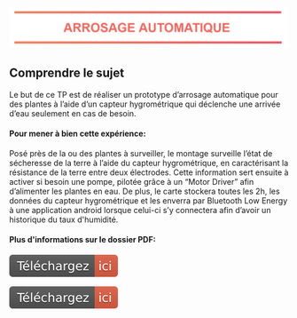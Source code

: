 <p align="center" ><img width="1102" src="arrosage.PNG"></p>

</p>


## Comprendre le sujet
Le but de ce TP est de réaliser un prototype d’arrosage automatique pour des plantes à l’aide d’un capteur hygrométrique qui déclenche une arrivée d’eau seulement en cas de besoin.

#### Pour mener à bien cette expérience:
Posé près de la ou des plantes à surveiller, le montage surveille l’état de sécheresse de la terre à l’aide du capteur hygrométrique, en caractérisant la résistance de la terre entre deux électrodes. Cette information sert ensuite à activer si besoin une pompe, pilotée grâce à un “Motor Driver” afin d’alimenter les plantes en eau. De plus, le carte stockera toutes les 2h, les données du capteur hygrométrique et les enverra par Bluetooth Low Energy à une application android lorsque celui-ci s’y connectera afin d’avoir un historique du taux d'humidité.

#### Plus d'informations sur le dossier PDF:
<a href="https://docs.google.com/document/d/14pEDN9yH_MJWTvuquaehPXq1K2sIEq5vdpamWrUoXD0/edit?usp=sharing"><img src="Téléchargez-ici-red.svg" alt="Graphique MAI"></a>

<a href="https://travis-ci.org/laravel/framework"><img src="Téléchargez-ici-red.svg" alt="Graphique MAI"></a>




